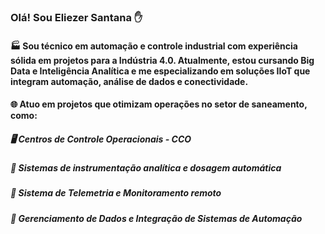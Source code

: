 
### Olá! Sou Eliezer Santana ✋

#### 🏭 Sou técnico em automação e controle industrial com experiência sólida em projetos para a Indústria 4.0. Atualmente, estou cursando Big Data e Inteligência Analítica e me especializando em soluções IIoT que integram automação, análise de dados e conectividade.
#### 🌐 Atuo em projetos que otimizam operações no setor de saneamento, como:

##### 🖥️ Centros de Controle Operacionais - CCO
##### 🔧 Sistemas de instrumentação analítica e dosagem automática
##### 📡 Sistema de Telemetria e Monitoramento remoto
##### 🛜 Gerenciamento de Dados e Integração de Sistemas de Automação
